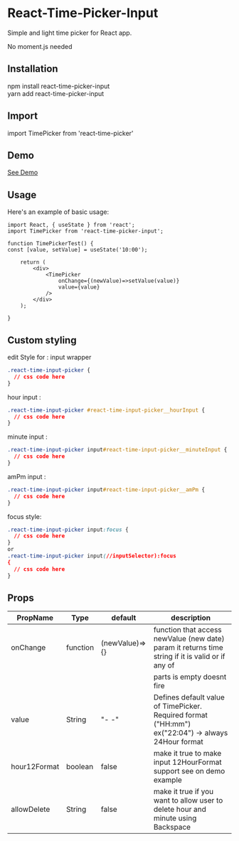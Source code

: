 # React-Time-Picker-Input

Simple and light time picker for React app.

No moment.js needed

## Installation

npm install react-time-picker-input  <br/>
yarn add react-time-picker-input

## Import

import TimePicker from 'react-time-picker'

## Demo

[See Demo](https://ornaldo-rp-r.github.io/react-time-picker-test/)

## Usage

Here's an example of basic usage:

```JSX
import React, { useState } from 'react';
import TimePicker from 'react-time-picker-input';

function TimePickerTest() {
const [value, setValue] = useState('10:00');

    return (
        <div>
            <TimePicker
                onChange={(newValue)=>setValue(value)}
                value={value}
            />
        </div>
    );

}
```

## Custom styling

edit Style for :
input wrapper

```css
.react-time-input-picker {
  // css code here
}
```

hour input :

```css
.react-time-input-picker #react-time-input-picker__hourInput {
  // css code here
}
```

minute input :

```css
.react-time-input-picker input#react-time-input-picker__minuteInput {
  // css code here
}
```

amPm input :

```css
.react-time-input-picker input#react-time-input-picker__amPm {
  // css code here
}
```

focus style:

```css
.react-time-input-picker input:focus {
  // css code here
}
or 
.react-time-input-picker input(//inputSelector):focus
{
  // css code here
}
```

## Props

| PropName     | Type     | default        | description                                                                                        |
| ------------ | -------- | -------------- | -------------------------------------------------------------------------------------------------- |
| onChange     | function | (newValue)=>{} | function that access newValue (new date) param it returns time string if it is valid or if any of  |
|              |          |                | parts is empty doesnt fire                                                                         |
| value        | String   | "- -"          | Defines default value of TimePicker. Required format ("HH:mm") ex("22:04") -> always 24Hour format |
| hour12Format | boolean  | false          | make it true to make input 12HourFormat support see on demo example                                |
| allowDelete  | String   | false          | make it true if you want to allow user to delete hour and minute using Backspace                   |
